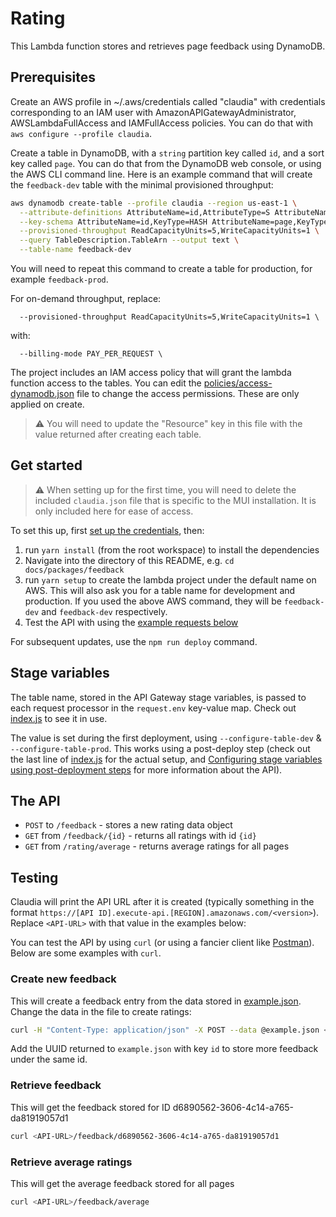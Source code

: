 # Rating

This Lambda function stores and retrieves page feedback using DynamoDB.

## Prerequisites

Create an AWS profile in ~/.aws/credentials called "claudia" with credentials corresponding to an IAM user with AmazonAPIGatewayAdministrator, AWSLambdaFullAccess and IAMFullAccess policies.
You can do that with `aws configure --profile claudia`.

Create a table in DynamoDB, with a `string` partition key called `id`, and a sort key called `page`. You can do that from the DynamoDB web console, or using the AWS CLI command line. Here is an example command that will create the `feedback-dev` table with the minimal provisioned throughput:

```bash
aws dynamodb create-table --profile claudia --region us-east-1 \
  --attribute-definitions AttributeName=id,AttributeType=S AttributeName=page,AttributeType=S \
  --key-schema AttributeName=id,KeyType=HASH AttributeName=page,KeyType=RANGE \
  --provisioned-throughput ReadCapacityUnits=5,WriteCapacityUnits=1 \
  --query TableDescription.TableArn --output text \
  --table-name feedback-dev
```

You will need to repeat this command to create a table for production, for example `feedback-prod`.

For on-demand throughput, replace:

```
  --provisioned-throughput ReadCapacityUnits=5,WriteCapacityUnits=1 \
```

with:

```
  --billing-mode PAY_PER_REQUEST \
```

The project includes an IAM access policy that will grant the lambda function access to the tables. You can edit the [policies/access-dynamodb.json](policies/access-dynamodb.json) file to change the access permissions. These are only applied on create.

> ⚠️ You will need to update the "Resource" key in this file with the value returned after creating each table.

## Get started

> ⚠️ When setting up for the first time, you will need to delete the included `claudia.json` file that is specific to the MUI installation. It is only included here for ease of access.

To set this up, first [set up the credentials](https://claudiajs.com/tutorials/installing.html#configuring-access-credentials), then:

1. run `yarn install` (from the root workspace) to install the dependencies
1. Navigate into the directory of this README, e.g. `cd docs/packages/feedback`
1. run `yarn setup` to create the lambda project under the default name on AWS.
   This will also ask you for a table name for development and production.
   If you used the above AWS command, they will be `feedback-dev` and `feedback-dev` respectively.
1. Test the API with using the [example requests below](#testing)

For subsequent updates, use the `npm run deploy` command.

## Stage variables

The table name, stored in the API Gateway stage variables, is passed to each request processor in the `request.env` key-value map. Check out [index.js](index.js) to see it in use.

The value is set during the first deployment, using `--configure-table-dev` & `--configure-table-prod`. This works using a post-deploy step (check out the last line of [index.js](index.js) for the actual setup, and [Configuring stage variables using post-deployment steps](https://github.com/claudiajs/claudia-api-builder/blob/master/docs/api.md#configuring-stage-variables-using-post-deployment-steps) for more information about the API).

## The API

- `POST` to `/feedback` - stores a new rating data object
- `GET` from `/feedback/{id}` - returns all ratings with id `{id}`
- `GET` from `/rating/average` - returns average ratings for all pages

## Testing

Claudia will print the API URL after it is created (typically something in the format `https://[API ID].execute-api.[REGION].amazonaws.com/<version>`). Replace `<API-URL>` with that value in the examples below:

You can test the API by using `curl` (or using a fancier client like [Postman](https://www.getpostman.com/)). Below are some examples with `curl`.

### Create new feedback

This will create a feedback entry from the data stored in [example.json](example.json). Change the data in the file to create ratings:

```bash
curl -H "Content-Type: application/json" -X POST --data @example.json <API-URL>/feedback
```

Add the UUID returned to `example.json` with key `id` to store more feedback under the same id.

### Retrieve feedback

This will get the feedback stored for ID d6890562-3606-4c14-a765-da81919057d1

```bash
curl <API-URL>/feedback/d6890562-3606-4c14-a765-da81919057d1
```

### Retrieve average ratings

This will get the average feedback stored for all pages

```bash
curl <API-URL>/feedback/average
```
